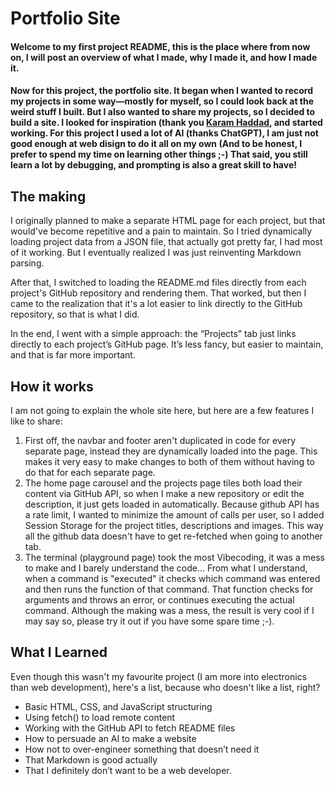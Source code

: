 # Portfolio Site
#### Welcome to my first project README, this is the place where from now on, I will post an overview of what I made, why I made it, and how I made it.

#### Now for this project, the portfolio site. It began when I wanted to record my projects in some way—mostly for myself, so I could look back at the weird stuff I built. But I also wanted to share my projects, so I decided to build a site. I looked for inspiration (thank you [Karam Haddad](karamhaddad.com), and started working. For this project I used a lot of AI (thanks ChatGPT), I am just not good enough at web disign to do it all on my own (And to be honest, I prefer to spend my time on learning other things ;-) That said, you still learn a lot by debugging, and prompting is also a great skill to have!



## The making
I originally planned to make a separate HTML page for each project, but that would've become repetitive and a pain to maintain. So I tried dynamically loading project data from a JSON file, that actually got pretty far, I had most of it working. But I eventually realized I was just reinventing Markdown parsing. 

After that, I switched to loading the README.md files directly from each project's GitHub repository and rendering them. That worked, but then I came to the realization that it's a lot easier to link directly to the GitHub repository, so that is what I did.

In the end, I went with a simple approach: the “Projects” tab just links directly to each project’s GitHub page. It’s less fancy, but easier to maintain, and that is far more important.


## How it works
I am not going to explain the whole site here, but here are a few features I like to share:

1. First off, the navbar and footer aren't duplicated in code for every separate page, instead they are dynamically loaded into the page. This makes it very easy to make changes to both of them without having to do that for each separate page.
2. The home page carousel and the projects page tiles both load their content via GitHub API, so when I make a new repository or edit the description, it just gets loaded in automatically. Because github API has a rate limit, I wanted to minimize the amount of calls per user, so I added Session Storage for the project titles, descriptions and images. This way all the github data doesn't have to get re-fetched when going to another tab.
3. The terminal (playground page) took the most Vibecoding, it was a mess to make and I barely understand the code... From what I understand, when a command is "executed" it checks which command was entered and then runs the function of that command. That function checks for arguments and throws an error, or continues executing the actual command. Although the making was a mess, the result is very cool if I may say so, please try it out if you have some spare time ;-). 


## What I Learned
Even though this wasn't my favourite project (I am more into electronics than web development), here's a list, because who doesn't like a list, right?

* Basic HTML, CSS, and JavaScript structuring
* Using fetch() to load remote content
* Working with the GitHub API to fetch README files
* How to persuade an AI to make a website
* How not to over-engineer something that doesn’t need it
* That Markdown is good actually
* That I definitely don’t want to be a web developer.


